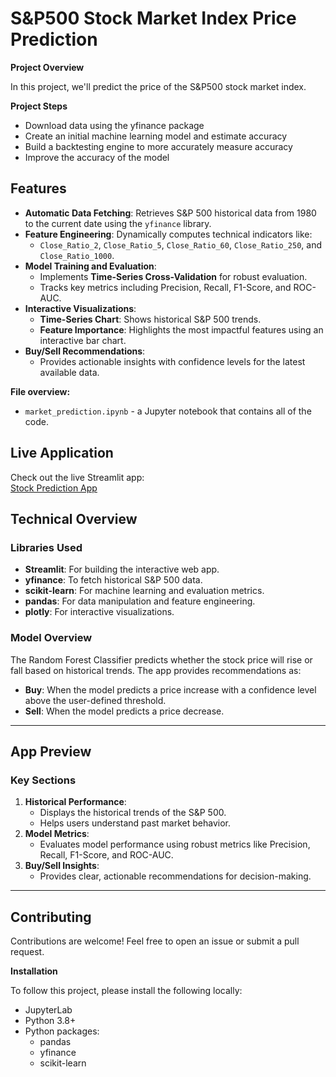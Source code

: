 # S&P500 Stock Market Index Price Prediction

**Project Overview**

In this project, we'll predict the price of the S&P500 stock market index.

**Project Steps**

* Download data using the yfinance package
* Create an initial machine learning model and estimate accuracy
* Build a backtesting engine to more accurately measure accuracy
* Improve the accuracy of the model

## Features
- **Automatic Data Fetching**: Retrieves S&P 500 historical data from 1980 to the current date using the `yfinance` library.
- **Feature Engineering**: Dynamically computes technical indicators like:
  - `Close_Ratio_2`, `Close_Ratio_5`, `Close_Ratio_60`, `Close_Ratio_250`, and `Close_Ratio_1000`.
- **Model Training and Evaluation**:
  - Implements **Time-Series Cross-Validation** for robust evaluation.
  - Tracks key metrics including Precision, Recall, F1-Score, and ROC-AUC.
- **Interactive Visualizations**:
  - **Time-Series Chart**: Shows historical S&P 500 trends.
  - **Feature Importance**: Highlights the most impactful features using an interactive bar chart.
- **Buy/Sell Recommendations**:
  - Provides actionable insights with confidence levels for the latest available data.

**File overview:**

* `market_prediction.ipynb` - a Jupyter notebook that contains all of the code.

## Live Application
Check out the live Streamlit app:  
[Stock Prediction App](https://stock-prediction-z3na7gm9kcjwcxkaazaqyq.streamlit.app/)

## Technical Overview

### Libraries Used
- **Streamlit**: For building the interactive web app.
- **yfinance**: To fetch historical S&P 500 data.
- **scikit-learn**: For machine learning and evaluation metrics.
- **pandas**: For data manipulation and feature engineering.
- **plotly**: For interactive visualizations.

### Model Overview
The Random Forest Classifier predicts whether the stock price will rise or fall based on historical trends. The app provides recommendations as:
- **Buy**: When the model predicts a price increase with a confidence level above the user-defined threshold.
- **Sell**: When the model predicts a price decrease.

---

## App Preview

### Key Sections
1. **Historical Performance**:
   - Displays the historical trends of the S&P 500.
   - Helps users understand past market behavior.
2. **Model Metrics**:
   - Evaluates model performance using robust metrics like Precision, Recall, F1-Score, and ROC-AUC.
3. **Buy/Sell Insights**:
   - Provides clear, actionable recommendations for decision-making.

---

## Contributing
Contributions are welcome! Feel free to open an issue or submit a pull request.

**Installation**

To follow this project, please install the following locally:

* JupyterLab
* Python 3.8+
* Python packages:
    * pandas
    * yfinance
    * scikit-learn


